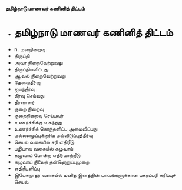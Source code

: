 **தமிழ்நாடு மாணவர் கணினித் திட்டம்**
- # தமிழ்நாடு மாணவர் கணினித் திட்டம்
- n. மனநிறைவு
- திருப்தி
- அவா நிறைவேற்றுவது
- திருப்தியளிப்பது
- ஆவல் நிறைவேற்றுவது
- தேவைதீர்வு
- ஐயந்தீர்வு
- தீர்வு செய்வது
- தீர்வாளர்
- குறை நிறைவு
- குறைநிறைவு செய்பவர்
- உணர்ச்சிக்கு உகந்தது
- உணர்ச்சிக் கொந்தளிப்பு அமைவிப்பது
- மல்லழைப்புக்குரிய மல்விடுப்புத்தீர்வு
- செயல் வகையில் சரி எதிரீடு
- பழிபாவ வகையில் கழுவாய்
- கழுவாய் போன்ற எதிர்மாற்றீடு
- கழுவாய் நிலைத் தன்னொறுப்புமுறை
- எதிரீடளிப்பு
- இயேசுநாதர் வகையில் மனித இனத்தின் பாவங்களுக்கான பகரப்பரி கரிப்புச் செயல்.

